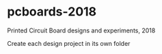 # pcboards-2018
Printed Circuit Board designs and experiments, 2018

Create each design project in its own folder

